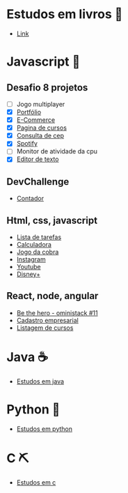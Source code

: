 # Estudos em livros 📘

- [Link](https://github.com/Nerd00F/Meus-estudos/tree/main/src)

# Javascript 🐤

## Desafio 8 projetos

- [ ] Jogo multiplayer
- [x] [Portfólio](https://github.com/Nerd00F/nerd00f.github.io)
- [x] [E-Commerce](https://github.com/Nerd00F/E-Commerce)
- [x] [Pagina de cursos](https://github.com/Nerd00F/pagina-de-cursos)
- [x] [Consulta de cep](https://github.com/Nerd00F/Consulta-de-Cep)
- [x] [Spotify](https://github.com/Nerd00F/spotify-clone)
- [ ] Monitor de atividade da cpu
- [x] [Editor de texto](https://github.com/Nerd00F/editor-rich-text)

## DevChallenge

- [Contador](https://github.com/Nerd00F/Contador)

## Html, css, javascript

- [Lista de tarefas](https://github.com/Nerd00F/Lista-de-tarefas)
- [Calculadora](https://github.com/Nerd00F/calculadora)
- [Jogo da cobra](https://github.com/Nerd00F/jogo-da-cobra)
- [Instagram](https://github.com/Nerd00F/instagram-ui)
- [Youtube](https://github.com/Nerd00F/youtube-clone)
- [Disney+](https://github.com/Nerd00F/disney-plus/)

## React, node, angular

- [Be the hero - oministack #11](https://github.com/Nerd00F/Be-the-hero)
- [Cadastro empresarial](https://github.com/Nerd00F/Cadastro-robusto)
- [Listagem de cursos](https://github.com/Nerd00F/Listagem-cursos)

# Java ☕

- [Estudos em java](https://github.com/Nerd00F/Meus-estudos/tree/main/src/02.%20Outros%20Estudos/Estudos%20em%20Java)

# Python 🐍

- [Estudos em python](https://github.com/Nerd00F/Meus-estudos/tree/main/src/02.%20Outros%20Estudos/Estudos%20em%20Python)

# C ⛏️

- [Estudos em c](https://github.com/Nerd00F/Meus-estudos/tree/main/src/02.%20Outros%20Estudos/Estudos%20em%20C)
